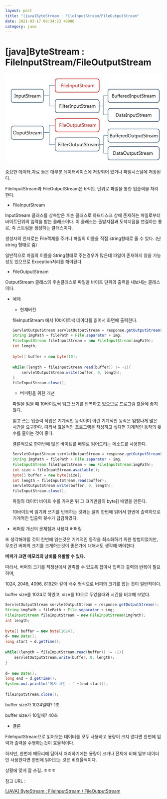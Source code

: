 ```yaml
---
layout: post
title: "[java]ByteStream : FileInputStream/FileOutputStream"
date: 2021-03-17 09:34:23 +0900
category: java
---
```


# [java]ByteStream : FileInputStream/FileOutputStream

![alt text](/public/img/java_image_file/bytestream1.png)

중요한 데이터,자료 들은 대부분 데이터베이스에 저장되어 있거나 파일시스템에 저장된다.

FileInputStream과 FileOutputStream은 바이트 단위로 파일을 통한 입출력을 처리한다.

- FileInputStream

InputStream 클래스를 상속받은 후손 클래스로 하드디스크 상에 존재하는 파일로부터 바이트단위의 입력을 받는 클래스이다. 이 클래스는 출발지점과 도착지점을 연결하는 통로, 즉 스트림을 생성하는 클래스이다.

생성자의 인자로는 File객체를 주거나 파일의 이름을 직접 string형태로 줄 수 있다. (난 string 형태로 줌) 

일반적으로 파일의 이름을 String형태로 주는경우가 많은데 파일이 존재하지 않을 가능성도 있으므로 Exception처리를 해야된다. 

- FileOutputStream

OutputStream 클래스의 후손클래스로 파일을 바이트 단위의 출력을 내보내는 클래스이다.

- 예제

    - 현재버전

    fileInputStream 에서 10바이트씩 데이터를 읽어서 화면에 출력한다. 

    ```java
    ServletOutputStream servletOutputStream = response.getOutputStream();
    String imgPath = filePath + File.separator + img;
    FileInputStream fileInputStream = new FileInputStream(imgPath);
    int length;

    byte[] buffer = new byte[10];

    while((length = fileInputStream.read(buffer)) != -1){
        servletOutputStream.write(buffer, 0, length);
    }
    fileInputStream.close();
    ```

    - 버퍼링을 위한 개선

    파일을 읽을 때 10바이트씩 읽고 쓰기를 반복하고 있으므로 프로그램 효율에 좋지 않다. 

    읽고 쓰는 입출력 작업은 기계적인 동작이며 이런 기계적인 동작은 엄청나게 많은 시간을 요구한다.  따라서 효율적인 프로그램을 작성하고 싶다면 기계적인 동작의 횟수를 줄이는 것이 좋다.

    결론적으로 한꺼번에 많은 바이트를 배열로 읽어드리는 메소드를 사용한다. 

    ```java
    ServletOutputStream servletOutputStream = response.getOutputStream();
    String imgPath = filePath + File.separator + img;
    FileInputStream fileInputStream = new FileInputStream(imgPath);
    int size = fileInputStream.available();
    byte[] buffer = new byte[size];
    int length = fileInputStream.read(buffer);
    servletOutputStream.write(buffer, 0, length);
    fileInputStream.close();
    ```

    파일의 데이터 바이트 수를 가져온 뒤 그 크기만큼의 byte[] 배열을 만든다.

    10바이트씩 읽기와 쓰기를 반복하는 것과는 달리 한번에 읽어서 한번에 출력하므로 기계적인 입출력 횟수가 급감하였다. 

- 버퍼링 개선의 문제점과 사용자 버퍼링

또 생각해야될 것이 한번에 읽는것은 기계적인 동작을 최소화하기 위한 방법이었지만, 무조건 버퍼의 크기를 크게하는것이 좋은가에 대해서도 생각해 봐야한다.

**버퍼가 크면 메모리의 낭비를 유발할 수 있다.** 

따라서, 버퍼의 크기를 적정선에서 만족할 수 있도록 잡아서 입력과 출력의 반복이 필요하며,

1024, 2048, 4096, 8192와 같이 배수 형식으로 버퍼의 크기를 잡는 것이 일반적이다. 

buffer size를 1024로 하였고, size를 10으로 두었을때와 시간을 비교해 보았다. 

```java
ServletOutputStream servletOutputStream = response.getOutputStream();
String imgPath = filePath + File.separator + img;
FileInputStream fileInputStream = new FileInputStream(imgPath);
int length;

byte[] buffer = new byte[1024];
d= new Date();
long start = d.getTime();

while((length = fileInputStream.read(buffer)) != -1){
    servletOutputStream.write(buffer, 0, length);
}

d= new Date();
long end = d.getTime();
System.out.println("복사 시간 : " +(end-start));

fileInputStream.close();
```

buffer size가 1024일때? 1초

buffer size가 10일때? 40초

- 결론

FileInputStream으로 읽어오는 데이터를 모두 사용하고 용량이 크지 않다면 한번에 입력과 출력을 수행하는것이 효율적이다.

하지만, 한번에 메모리에 담아서 처리하기에는 용량이 크거나 전체에 비해 일부 데이터만 사용한다면 한번에 읽어오는 것은 비효율적이다.

상황에 맞게 잘 쓰길..ㅎㅎㅎ

참고 URL : 

[[JAVA] ByteStream : FileInputStream / FileOutputStream](https://hyeonstorage.tistory.com/236)